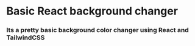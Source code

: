 # Basic React background changer

### Its a pretty basic background color changer using React and TailwindCSS
